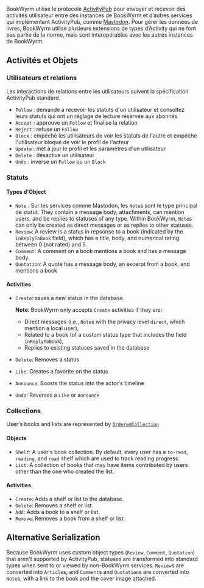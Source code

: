 BookWyrm utilise le protocole [ActivityPub](http://activitypub.rocks/) pour envoyer et recevoir des activités utilisateur entre des instances de BookWyrm et d’autres services qui implémentent ActivityPub, comme [Mastodon](https://joinmastodon.org/). Pour gérer les données de livres, BookWyrm utilise plusieurs extensions de types d’Activity qui ne font pas partie de la norme, mais sont interopérables avec les autres instances de BookWyrm.

## Activités et Objets

### Utilisateurs et relations
Les interactions de relations entre les utilisateurs suivent la spécification ActivityPub standard.

- `Follow` : demande à recevoir les statuts d'un utilisateur et consultez leurs statuts qui ont un réglage de lecture réservée aux abonnés
- `Accept` : approuve un `Follow` et finalise la relation
- `Reject` : refuse un `Follow`
- `Block` : empêche les utilisateurs de voir les statuts de l'autre et empêche l'utilisateur bloqué de voir le profil de l'acteur
- `Update` : met à jour le profil et les paramètres d'un utilisateur
- `Delete` : désactive un utilisateur
- `Undo` : inverse un `Follow` ou un `Block`

### Statuts
#### Types d'Object

- `Note` : Sur les services comme Mastodon, les `Note`s sont le type principal de statut. They contain a message body, attachments, can mention users, and be replies to statuses of any type. Within BookWyrm, `Note`s can only be created as direct messages or as replies to other statuses.
- `Review`: A review is a status in repsonse to a book (indicated by the `inReplyToBook` field), which has a title, body, and numerical rating between 0 (not rated) and 5.
- `Comment`: A comment on a book mentions a book and has a message body.
- `Quotation`: A quote has a message body, an excerpt from a book, and mentions a book


#### Activities

- `Create`: saves a new status in the database.

   **Note**: BookWyrm only accepts `Create` activities if they are:

   - Direct messages (i.e., `Note`s with the privacy level `direct`, which mention a local user),
   - Related to a book (of a custom status type that includes the field `inReplyToBook`),
   - Replies to existing statuses saved in the database
- `Delete`: Removes a status
- `Like`: Creates a favorite on the status
- `Announce`: Boosts the status into the actor's timeline
- `Undo`: Reverses a `Like` or `Announce`

### Collections
User's books and lists are represented by [`OrderedCollection`](https://www.w3.org/TR/activitystreams-vocabulary/#dfn-orderedcollection)

#### Objects

- `Shelf`: A user's book collection. By default, every user has a `to-read`, `reading`, and `read` shelf which are used to track reading progress.
- `List`: A collection of books that may have items contributed by users other than the one who created the list.

#### Activities

- `Create`: Adds a shelf or list to the database.
- `Delete`: Removes a shelf or list.
- `Add`: Adds a book to a shelf or list.
- `Remove`: Removes a book from a shelf or list.


## Alternative Serialization
Because BookWyrm uses custom object types (`Review`, `Comment`, `Quotation`) that aren't supported by ActivityPub, statuses are transformed into standard types when sent to or viewed by non-BookWyrm services. `Review`s are converted into `Article`s, and `Comment`s and `Quotation`s are converted into `Note`s, with a link to the book and the cover image attached.
